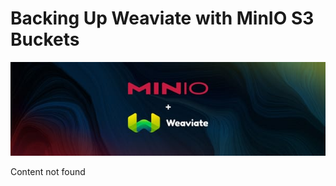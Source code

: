 # Backing Up Weaviate with MinIO S3 Buckets

![Header Image](articles/images/Backing_Up_Weaviate_with_MinIO_S3_Buckets.jpg)

Content not found
